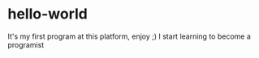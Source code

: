 # hello-world
It's my first program at this platform, enjoy ;)
I start learning to become a programist 
